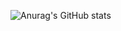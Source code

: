 ![Anurag's GitHub stats](https://github-readme-stats.vercel.app/api?username=y2k-key&show_icons=true&theme=moltack)
